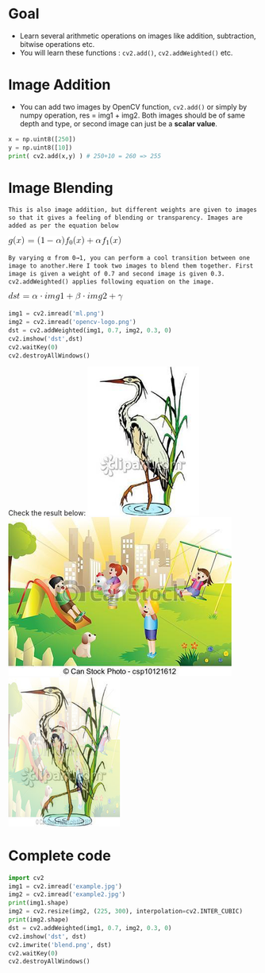 # Goal
* Learn several arithmetic operations on images like addition, subtraction, bitwise operations etc.
* You will learn these functions : `cv2.add()`, `cv2.addWeighted()` etc.
# Image Addition
* You can add two images by OpenCV function, `cv2.add()` or simply by numpy operation, res = img1 + img2. Both images should be of same depth and type, or second image can just be a **scalar value**.
```python
x = np.uint8([250])
y = np.uint8([10])
print( cv2.add(x,y) ) # 250+10 = 260 => 255
```
# Image Blending
    This is also image addition, but different weights are given to images so that it gives a feeling of blending or transparency. Images are added as per the equation below
![f1](https://github.com/ranran4082391/opencv_tutorials_1/blob/master/t4/f1.png)

    By varying α from 0→1, you can perform a cool transition between one image to another.Here I took two images to blend them together. First image is given a weight of 0.7 and second image is given 0.3. cv2.addWeighted() applies following equation on the image.
  
![f2](https://github.com/ranran4082391/opencv_tutorials_1/blob/master/t4/f2.png)

```python
img1 = cv2.imread('ml.png')
img2 = cv2.imread('opencv-logo.png')
dst = cv2.addWeighted(img1, 0.7, img2, 0.3, 0)
cv2.imshow('dst',dst)
cv2.waitKey(0)
cv2.destroyAllWindows()
```
Check the result below:
![](https://github.com/ranran4082391/opencv_tutorials_1/blob/master/t4/example.jpg)
![](https://github.com/ranran4082391/opencv_tutorials_1/blob/master/t4/example2.jpg)
![](https://github.com/ranran4082391/opencv_tutorials_1/blob/master/t4/blend.png)

# Complete code
```python
import cv2
img1 = cv2.imread('example.jpg')
img2 = cv2.imread('example2.jpg')
print(img1.shape)
img2 = cv2.resize(img2, (225, 300), interpolation=cv2.INTER_CUBIC)
print(img2.shape)
dst = cv2.addWeighted(img1, 0.7, img2, 0.3, 0)
cv2.imshow('dst', dst)
cv2.imwrite('blend.png', dst)
cv2.waitKey(0)
cv2.destroyAllWindows()
```
